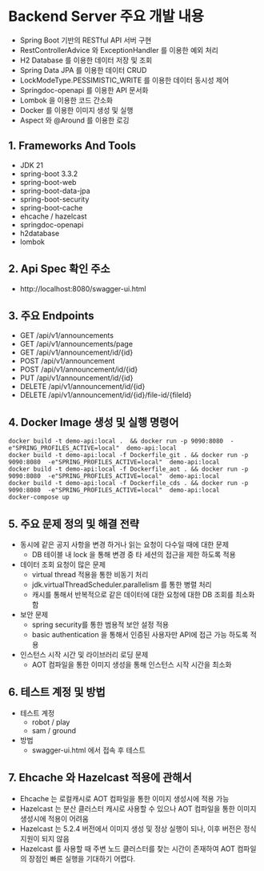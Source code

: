 # Backend Server 주요 개발 내용
- Spring Boot 기반의 RESTful API 서버 구현
- RestControllerAdvice 와 ExceptionHandler 를 이용한 예외 처리
- H2 Database 를 이용한 데이터 저장 및 조회
- Spring Data JPA 를 이용한 데이터 CRUD
- LockModeType.PESSIMISTIC_WRITE 를 이용한 데이터 동시성 제어
- Springdoc-openapi 를 이용한 API 문서화
- Lombok 을 이용한 코드 간소화
- Docker 를 이용한 이미지 생성 및 실행
- Aspect 와  @Around 를 이용한 로깅

## 1. Frameworks And Tools
- JDK 21
- spring-boot 3.3.2
- spring-boot-web
- spring-boot-data-jpa
- spring-boot-security
- spring-boot-cache
- ehcache / hazelcast
- springdoc-openapi
- h2database
- lombok

## 2. Api Spec 확인 주소
- http://localhost:8080/swagger-ui.html

## 3. 주요 Endpoints

- GET /api/v1/announcements
- GET /api/v1/announcements/page
- GET /api/v1/announcement/id/{id}
- POST /api/v1/announcement 
- POST /api/v1/announcement/id/{id}
- PUT /api/v1/announcement/id/{id} 
- DELETE /api/v1/announcement/id/{id}
- DELETE /api/v1/announcement/id/{id}/file-id/{fileId}

## 4. Docker Image 생성 및 실행 명령어 

```
docker build -t demo-api:local .  && docker run -p 9090:8080  -e"SPRING_PROFILES_ACTIVE=local"  demo-api:local
docker build -t demo-api:local -f Dockerfile_git . && docker run -p 9090:8080  -e"SPRING_PROFILES_ACTIVE=local"  demo-api:local
docker build -t demo-api:local -f Dockerfile_aot . && docker run -p 9090:8080  -e"SPRING_PROFILES_ACTIVE=local"  demo-api:local
docker build -t demo-api:local -f Dockerfile_cds . && docker run -p 9090:8080  -e"SPRING_PROFILES_ACTIVE=local"  demo-api:local
docker-compose up
```

## 5. 주요 문제 정의 및 해결 전략
- 동시에 같은 공지 사항을 변경 하거나 읽는 요청이 다수일 때에 대한 문제
  - DB 테이블 내 lock 을 통해 변경 중 타 세션의 접근을 제한 하도록 적용
- 데이터 조회 요청이 많은 문제
  - virtual thread 적용을 통한 비동기 처리 
  - jdk.virtualThreadScheduler.parallelism 를 통한 병렬 처리
  - 캐시를 통해서 반복적으로 같은 데이터에 대한 요청에 대한 DB 조회를 최소화 함
- 보안 문제
  - spring security를 통한 범용적 보안 설정 적용
  - basic authentication 을 통해서 인증된 사용자만 API에 접근 가능 하도록 적용
- 인스턴스 시작 시간 및 라이브러리 로딩 문제
  - AOT 컴파일을 통한 이미지 생성을 통해 인스턴스 시작 시간을 최소화

## 6. 테스트 계정 및 방법
- 테스트 계정
  - robot / play
  - sam / ground
- 방법
  - swagger-ui.html 에서 접속 후 테스트

## 7. Ehcache 와 Hazelcast 적용에 관해서
- Ehcache 는 로컬캐시로 AOT 컴파일을 통한 이미지 생성시에 적용 가능
- Hazelcast 는 분산 클러스터 캐시로 사용할 수 있으나 AOT 컴파일을 통한 이미지 생성시에 적용이 어려움
- Hazelcast 는 5.2.4 버전에서 이미지 생성 및 정상 실행이 되나, 이후 버전은 정식 지원이 되지 않음
- Hazelcast 를 사용할 때 주변 노드 클러스터를 찾는 시간이 존재하여 AOT 컴파일의 장점인 빠른 실행을 기대하기 어렵다.  

